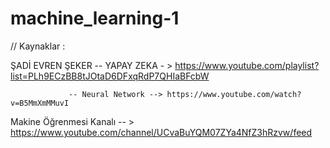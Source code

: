 # machine_learning-1

// Kaynaklar :


ŞADİ EVREN ŞEKER -- YAPAY ZEKA - >  https://www.youtube.com/playlist?list=PLh9ECzBB8tJOtaD6DFxqRdP7QHIaBFcbW
                   
                 -- Neural Network --> https://www.youtube.com/watch?v=B5MmXmMMuvI
                 



Makine Öğrenmesi Kanalı -- > https://www.youtube.com/channel/UCvaBuYQM07ZYa4NfZ3hRzvw/feed








